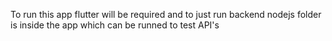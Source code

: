 To run this app flutter will be required and to just run backend nodejs folder is inside the app which can be runned to test API's
